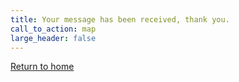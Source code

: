 ```yaml
---
title: Your message has been received, thank you.
call_to_action: map
large_header: false
---
```


[Return to home](/)